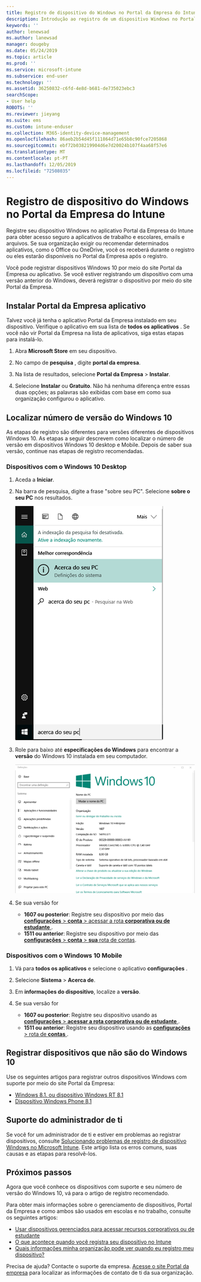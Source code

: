 ```yaml
---
title: Registro de dispositivo do Windows no Portal da Empresa do Intune | Microsoft Docs
description: Introdução ao registro de um dispositivo Windows no Portal da Empresa
keywords: ''
author: lenewsad
ms.author: lanewsad
manager: dougeby
ms.date: 05/24/2019
ms.topic: article
ms.prod: ''
ms.service: microsoft-intune
ms.subservice: end-user
ms.technology: ''
ms.assetid: 36250832-c6fd-4e8d-b681-de735023ebc3
searchScope:
- User help
ROBOTS: ''
ms.reviewer: jieyang
ms.suite: ems
ms.custom: intune-enduser
ms.collection: M365-identity-device-management
ms.openlocfilehash: 86aeb2b54d45f111864d71e65b8c90fce7205868
ms.sourcegitcommit: ebf72b038219904d6e7d20024b107f4aa68f57e6
ms.translationtype: MT
ms.contentlocale: pt-PT
ms.lasthandoff: 12/05/2019
ms.locfileid: "72508035"
---
```

# <a name="windows-device-enrollment-in-intune-company-portal"></a>Registro de dispositivo do Windows no Portal da Empresa do Intune  

Registre seu dispositivo Windows no aplicativo Portal da Empresa do Intune para obter acesso seguro a aplicativos de trabalho e escolares, emails e arquivos. Se sua organização exigir ou recomendar determinados aplicativos, como o Office ou OneDrive, você os receberá durante o registro ou eles estarão disponíveis no Portal da Empresa após o registro.  

Você pode registrar dispositivos Windows 10 por meio do site Portal da Empresa *ou* aplicativo. Se você estiver registrando um dispositivo com uma versão anterior do Windows, deverá registrar o dispositivo por meio do site Portal da Empresa.  

## <a name="install-company-portal-app"></a>Instalar Portal da Empresa aplicativo  
Talvez você já tenha o aplicativo Portal da Empresa instalado em seu dispositivo. Verifique o aplicativo em sua lista de __todos os aplicativos__ .  Se você não vir Portal da Empresa na lista de aplicativos, siga estas etapas para instalá-lo.  

1. Abra **Microsoft Store** em seu dispositivo.

2. No campo de **pesquisa** , digite **portal da empresa**.

3. Na lista de resultados, selecione **Portal da Empresa** > **Instalar**.

4. Selecione **Instalar** ou **Gratuito**. Não há nenhuma diferença entre essas duas opções; as palavras são exibidas com base em como sua organização configurou o aplicativo.  

## <a name="find-windows-10-version-number"></a>Localizar número de versão do Windows 10  
As etapas de registro são diferentes para versões diferentes de dispositivos Windows 10. As etapas a seguir descrevem como localizar o número de versão em dispositivos Windows 10 desktop e Mobile. Depois de saber sua versão, continue nas etapas de registro recomendadas.  

### <a name="windows-10-desktop-devices"></a>Dispositivos com o Windows 10 Desktop  

1. Aceda a **Iniciar**.

2. Na barra de pesquisa, digite a frase "sobre seu PC". Selecione __sobre o seu PC__ nos resultados.  


   ![definições de pesquisa para Sobre o seu PC](media/searching_for_about_your_pc.png)  

3. Role para baixo até **especificações do Windows** para encontrar a **versão** do Windows 10 instalada em seu computador.  


   ![Sobre o Seu PC com o Windows 10](media/settings_about_pc.png)  

4. Se sua versão for  

    * __1607 ou posterior__: Registre seu dispositivo por meio das [ **configurações** > **conta** > acessar a rota **corporativa ou de estudante** ](enroll-windows-10-device.md#enroll-windows-10-version-1607-and-later-device).   
    * __1511 ou anterior__: Registre seu dispositivo por meio das [ **configurações** > **conta** > **sua** rota de contas](enroll-windows-10-device.md#enroll-windows-10-version-1511-and-earlier-device).  

### <a name="windows-10-mobile-devices"></a>Dispositivos com o Windows 10 Mobile

1. Vá para __todos os aplicativos__ e selecione o aplicativo __configurações__ .
2. Selecione __Sistema__ > __Acerca de__.
3. Em __informações do dispositivo__, localize a __versão__.  
4. Se sua versão for  

    * __1607 ou posterior__: Registre seu dispositivo usando as [ **configurações** > **acessar a rota corporativa ou de estudante** ](enroll-windows-10-device.md#enroll-windows-10-version-1607-and-later-device).   
    * __1511 ou anterior__: Registre seu dispositivo usando as [ **configurações** > rota de **contas** ](enroll-windows-10-device.md#enroll-windows-10-version-1511-and-earlier-device).  

## <a name="enroll-non-windows-10-devices"></a>Registrar dispositivos que não são do Windows 10  
Use os seguintes artigos para registrar outros dispositivos Windows com suporte por meio do site Portal da Empresa:   
* [Windows 8.1. ou dispositivo Windows RT 8,1](enroll-your-W81-or-rt81-windows.md)  
* [Dispositivo Windows Phone 8,1](enroll-your-wp81-windows.md)    

## <a name="it-administrator-support"></a>Suporte do administrador de ti  
Se você for um administrador de ti e estiver em problemas ao registrar dispositivos, consulte [Solucionando problemas de registro de dispositivo Windows no Microsoft Intune](https://support.microsoft.com/help/4469913). Este artigo lista os erros comuns, suas causas e as etapas para resolvê-los.  

## <a name="next-steps"></a>Próximos passos  
Agora que você conhece os dispositivos com suporte e seu número de versão do Windows 10, vá para o artigo de registro recomendado.  
 
Para obter mais informações sobre o gerenciamento de dispositivos, Portal da Empresa e como ambos são usados em escolas e no trabalho, consulte os seguintes artigos:  
* [Usar dispositivos gerenciados para acessar recursos corporativos ou de estudante](use-managed-devices-to-get-work-done.md)  
* [O que acontece quando você registra seu dispositivo no Intune](what-happens-if-you-install-the-company-portal-app-and-enroll-your-device-in-intune-windows.md)  
* [Quais informações minha organização pode ver quando eu registro meu dispositivo?](what-info-can-your-company-see-when-you-enroll-your-device-in-intune.md)  

Precisa de ajuda? Contacte o suporte da empresa. [Acesse o site Portal da empresa](https://go.microsoft.com/fwlink/?linkid=2010980) para localizar as informações de contato de ti da sua organização.  
